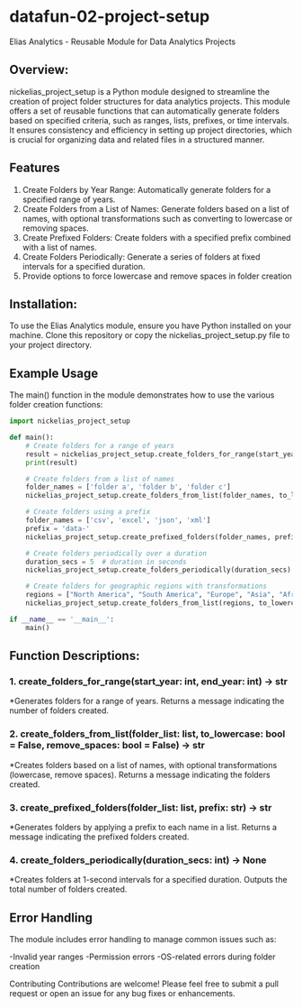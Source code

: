 # datafun-02-project-setup
Elias Analytics - Reusable Module for Data Analytics Projects


## Overview:
nickelias_project_setup is a Python module designed to streamline the creation of project folder structures for data analytics projects. 
This module offers a set of reusable functions that can automatically generate folders based on specified criteria, such as ranges, lists, prefixes, or time intervals. It ensures consistency and efficiency in setting up project directories, which is crucial for organizing data and related files in a structured manner.


## Features
1. Create Folders by Year Range: Automatically generate folders for a specified range of years.
2. Create Folders from a List of Names: Generate folders based on a list of names, with optional transformations such as converting to lowercase or removing spaces.
3. Create Prefixed Folders: Create folders with a specified prefix combined with a list of names.
4. Create Folders Periodically: Generate a series of folders at fixed intervals for a specified duration.
5. Provide options to force lowercase and remove spaces in folder creation


## Installation:

To use the Elias Analytics module, ensure you have Python installed on your machine. 
Clone this repository or copy the nickelias_project_setup.py file to your project directory.


## Example Usage
The main() function in the module demonstrates how to use the various folder creation functions:

```python
import nickelias_project_setup

def main():
    # Create folders for a range of years
    result = nickelias_project_setup.create_folders_for_range(start_year=2020, end_year=2025)
    print(result)

    # Create folders from a list of names
    folder_names = ['folder a', 'folder b', 'folder c']
    nickelias_project_setup.create_folders_from_list(folder_names, to_lowercase=True, remove_spaces=True)

    # Create folders using a prefix
    folder_names = ['csv', 'excel', 'json', 'xml']
    prefix = 'data-'
    nickelias_project_setup.create_prefixed_folders(folder_names, prefix)

    # Create folders periodically over a duration
    duration_secs = 5  # duration in seconds
    nickelias_project_setup.create_folders_periodically(duration_secs)

    # Create folders for geographic regions with transformations
    regions = ["North America", "South America", "Europe", "Asia", "Africa", "Oceania", "Middle East"]
    nickelias_project_setup.create_folders_from_list(regions, to_lowercase=True, remove_spaces=True)

if __name__ == '__main__':
    main()
```
    
## Function Descriptions:

### 1. **create_folders_for_range(start_year: int, end_year: int) -> str**

  *Generates folders for a range of years. Returns a message indicating the number of folders created.

### 2. **create_folders_from_list(folder_list: list, to_lowercase: bool = False, remove_spaces: bool = False) -> str**

  *Creates folders based on a list of names, with optional transformations (lowercase, remove spaces). Returns a message indicating the folders created.

### 3. **create_prefixed_folders(folder_list: list, prefix: str) -> str**

  *Generates folders by applying a prefix to each name in a list. Returns a message indicating the prefixed folders created.

### 4. **create_folders_periodically(duration_secs: int) -> None**

  *Creates folders at 1-second intervals for a specified duration. Outputs the total number of folders created.

## Error Handling

The module includes error handling to manage common issues such as:

-Invalid year ranges
-Permission errors
-OS-related errors during folder creation

Contributing
Contributions are welcome! Please feel free to submit a pull request or open an issue for any bug fixes or enhancements.
